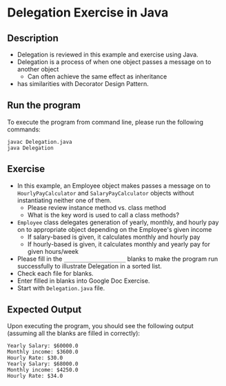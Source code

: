 # Delegation Exercise in Java

## Description
* Delegation is reviewed in this example and exercise using Java.
* Delegation is a process of when one object passes a message on to another object
  * Can often achieve the same effect as inheritance
* has similarities with Decorator Design Pattern.

## Run the program
To execute the program from command line, please run the following commands:

```
javac Delegation.java
java Delegation
```

## Exercise
* In this example, an Employee object makes passes a message on to `HourlyPayCalculator` and `SalaryPayCalculator`
objects without instantiating neither one of them.
  * Please review instance method vs. class method
  * What is the key word is used to call a class methods?
* `Employee` class delegates generation of yearly, monthly, and hourly pay on to appropriate object depending on the
Employee's given income
  * If salary-based is given, it calculates monthly and hourly pay
  * If hourly-based is given, it calculates monthly and yearly pay for given hours/week
* Please fill in the `____________________` blanks to make the program run successfully to illustrate Delegation in a
sorted list.
* Check each file for blanks.
* Enter filled in blanks into Google Doc Exercise.
* Start with `Delegation.java` file.

## Expected Output
Upon executing the program, you should see the following output (assuming all the blanks are filled in correctly):

```
Yearly Salary: $60000.0
Monthly income: $3600.0
Hourly Rate: $30.0
Yearly Salary: $68000.0
Monthly income: $4250.0
Hourly Rate: $34.0
```
